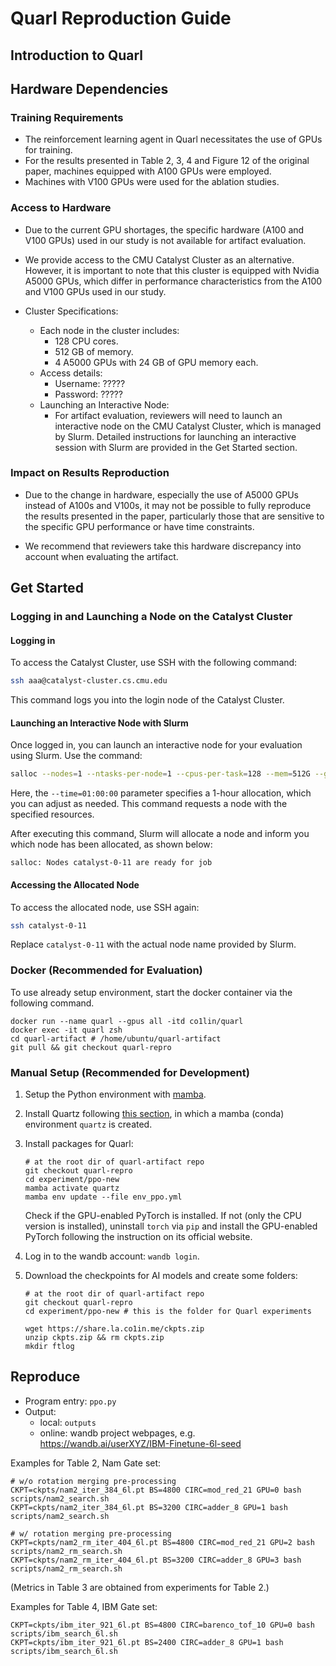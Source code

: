 # Quarl Reproduction Guide

## Introduction to Quarl

## Hardware Dependencies

### Training Requirements

- The reinforcement learning agent in Quarl necessitates the use of GPUs for training.
- For the results presented in Table 2, 3, 4 and Figure 12 of the original paper, machines equipped with A100 GPUs were employed.
- Machines with V100 GPUs were used for the ablation studies.

### Access to Hardware

- Due to the current GPU shortages, the specific hardware (A100 and V100 GPUs) used in our study is not available for artifact evaluation.

- We provide access to the CMU Catalyst Cluster as an alternative. However, it is important to note that this cluster is equipped with Nvidia A5000 GPUs, which differ in performance characteristics from the A100 and V100 GPUs used in our study.

- Cluster Specifications:
    - Each node in the cluster includes:
        - 128 CPU cores.
        - 512 GB of memory.
        - 4 A5000 GPUs with 24 GB of GPU memory each.
    - Access details:
        - Username: ?????
        - Password: ?????
    - Launching an Interactive Node:
        - For artifact evaluation, reviewers will need to launch an interactive node on the CMU Catalyst Cluster, which is managed by Slurm. Detailed instructions for launching an interactive session with Slurm are provided in the Get Started section.

### Impact on Results Reproduction

- Due to the change in hardware, especially the use of A5000 GPUs instead of A100s and V100s, it may not be possible to fully reproduce the results presented in the paper, particularly those that are sensitive to the specific GPU performance or have time constraints.

- We recommend that reviewers take this hardware discrepancy into account when evaluating the artifact.

## Get Started

### Logging in and Launching a Node on the Catalyst Cluster

#### Logging in

To access the Catalyst Cluster, use SSH with the following command:

```bash
ssh aaa@catalyst-cluster.cs.cmu.edu
```

This command logs you into the login node of the Catalyst Cluster.

#### Launching an Interactive Node with Slurm

Once logged in, you can launch an interactive node for your evaluation using Slurm. Use the command:

```bash
salloc --nodes=1 --ntasks-per-node=1 --cpus-per-task=128 --mem=512G --gres=gpu:4 --time=01:00:00
```

Here, the `--time=01:00:00` parameter specifies a 1-hour allocation, which you can adjust as needed. This command requests a node with the specified resources.

After executing this command, Slurm will allocate a node and inform you which node has been allocated, as shown below:

```
salloc: Nodes catalyst-0-11 are ready for job
```

#### Accessing the Allocated Node

To access the allocated node, use SSH again:

```bash
ssh catalyst-0-11
```

Replace `catalyst-0-11` with the actual node name provided by Slurm.


### Docker (Recommended for Evaluation)

To use already setup environment, start the docker container via the following command.

```shell
docker run --name quarl --gpus all -itd co1lin/quarl
docker exec -it quarl zsh
cd quarl-artifact # /home/ubuntu/quarl-artifact
git pull && git checkout quarl-repro
```

### Manual Setup (Recommended for Development)

1. Setup the Python environment with [mamba](https://github.com/quantum-compiler/Quarl-artifact/blob/master/INSTALL.md#install-from-source). 

2. Install Quartz following [this section](https://github.com/quantum-compiler/Quarl-artifact/blob/master/INSTALL.md#install-from-source), in which a mamba (conda) environment `quartz` is created.

3. Install packages for Quarl:

    ```shell
    # at the root dir of quarl-artifact repo
    git checkout quarl-repro
    cd experiment/ppo-new
    mamba activate quartz
    mamba env update --file env_ppo.yml
    ```
    Check if the GPU-enabled PyTorch is installed. If not (only the CPU version is installed), uninstall `torch` via `pip` and install the GPU-enabled PyTorch following the instruction on its official website.

4. Log in to the wandb account: `wandb login`.

5. Download the checkpoints for AI models and create some folders:

    ```shell
    # at the root dir of quarl-artifact repo
    git checkout quarl-repro
    cd experiment/ppo-new # this is the folder for Quarl experiments
    
    wget https://share.la.co1in.me/ckpts.zip
    unzip ckpts.zip && rm ckpts.zip
    mkdir ftlog
    ```

## Reproduce

- Program entry: `ppo.py`
- Output:
    - local: `outputs`
    - online: wandb project webpages, e.g. https://wandb.ai/userXYZ/IBM-Finetune-6l-seed

Examples for Table 2, Nam Gate set:

```shell
# w/o rotation merging pre-processing
CKPT=ckpts/nam2_iter_384_6l.pt BS=4800 CIRC=mod_red_21 GPU=0 bash scripts/nam2_search.sh
CKPT=ckpts/nam2_iter_384_6l.pt BS=3200 CIRC=adder_8 GPU=1 bash scripts/nam2_search.sh

# w/ rotation merging pre-processing
CKPT=ckpts/nam2_rm_iter_404_6l.pt BS=4800 CIRC=mod_red_21 GPU=2 bash scripts/nam2_rm_search.sh
CKPT=ckpts/nam2_rm_iter_404_6l.pt BS=3200 CIRC=adder_8 GPU=3 bash scripts/nam2_rm_search.sh
```

(Metrics in Table 3 are obtained from experiments for Table 2.)

Examples for Table 4, IBM Gate set:

```shell
CKPT=ckpts/ibm_iter_921_6l.pt BS=4800 CIRC=barenco_tof_10 GPU=0 bash scripts/ibm_search_6l.sh
CKPT=ckpts/ibm_iter_921_6l.pt BS=2400 CIRC=adder_8 GPU=1 bash scripts/ibm_search_6l.sh
```

